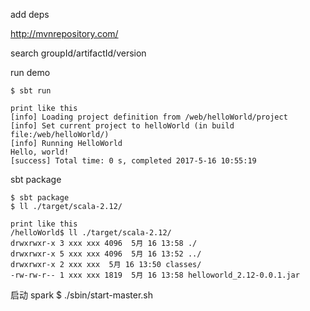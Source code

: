 add deps 

http://mvnrepository.com/

search groupId/artifactId/version

run demo

	$ sbt run

	print like this
	[info] Loading project definition from /web/helloWorld/project
	[info] Set current project to helloWorld (in build file:/web/helloWorld/)
	[info] Running HelloWorld 
	Hello, world!
	[success] Total time: 0 s, completed 2017-5-16 10:55:19


sbt package

	$ sbt package 
	$ ll ./target/scala-2.12/
	
	print like this
	/helloWorld$ ll ./target/scala-2.12/
	drwxrwxr-x 3 xxx xxx 4096  5月 16 13:58 ./
	drwxrwxr-x 5 xxx xxx 4096  5月 16 13:52 ../
	drwxrwxr-x 2 xxx xxx  5月 16 13:50 classes/
	-rw-rw-r-- 1 xxx xxx 1819  5月 16 13:58 helloworld_2.12-0.0.1.jar


启动 spark
$ ./sbin/start-master.sh




